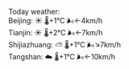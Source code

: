 Today weather:  
Beijing: ☀️   🌡️+1°C 🌬️←4km/h  
Tianjin: ☀️   🌡️+2°C 🌬️←7km/h  
Shijiazhuang: ⛅️  🌡️+1°C 🌬️↘7km/h  
Tangshan: ☁️   🌡️+1°C 🌬️←10km/h  
